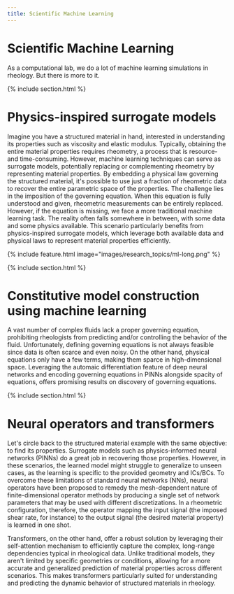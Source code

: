```yaml
---
title: Scientific Machine Learning
---
```


# <i class="fas scientific-machine-learning"></i>Scientific Machine Learning


As a computational lab, we do a lot of machine learning simulations in rheology. But there is more to it.


{% include section.html %}

# Physics-inspired surrogate models


Imagine you have a structured material in hand, interested in understanding its properties such as viscosity and elastic modulus. Typically, obtaining the entire material properties requires rheometry, a process that is resource- and time-consuming. However, machine learning techniques can serve as surrogate models, potentially replacing or complementing rheometry by representing material properties. By embedding a physical law governing the structured material, it's possible to use just a fraction of rheometric data to recover the entire parametric space of the properties. The challenge lies in the imposition of the governing equation. When this equation is fully understood and given, rheometric measurements can be entirely replaced. However, if the equation is missing, we face a more traditional machine learning task. The reality often falls somewhere in between, with some data and some physics available. This scenario particularly benefits from physics-inspired surrogate models, which leverage both available data and physical laws to represent material properties efficiently.

{%
  include feature.html
  image="images/research_topics/ml-long.png"
%}

{% include section.html %}

# Constitutive model construction using machine learning

A vast number of complex fluids lack a proper governing equation, prohibiting rheologists from predicting and/or controlling the behavior of the fluid. Unfortunately, defining governing equations is not always feasible since data is often scarce and even noisy. On the other hand, physical equations only have a few terms, making them sparce in high-dimensional space. Leveraging the automaic differentiation feature of deep neural networks and encoding governing equations in PINNs alongside spacity of equations, offers promising results on discovery of governing equations.

{% include section.html %}

# Neural operators and transformers 

Let's circle back to the structured material example with the same objective: to find its properties. Surrogate models such as physics-informed neural networks (PINNs) do a great job in recovering those properties. However, in these scenarios, the learned model might struggle to generalize to unseen cases, as the learning is specific to the provided geometry and ICs/BCs. To overcome these limitations of standard neural networks (NNs), neural operators have been proposed to remedy the mesh-dependent nature of finite-dimensional operator methods by producing a single set of network parameters that may be used with different discretizations. In a rheometric configuration, therefore, the operator mapping the input signal (the imposed shear rate, for instance) to the output signal (the desired material property) is learned in one shot.

Transformers, on the other hand, offer a robust solution by leveraging their self-attention mechanism to efficiently capture the complex, long-range dependencies typical in rheological data. Unlike traditional models, they aren't limited by specific geometries or conditions, allowing for a more accurate and generalized prediction of material properties across different scenarios. This makes transformers particularly suited for understanding and predicting the dynamic behavior of structured materials in rheology.